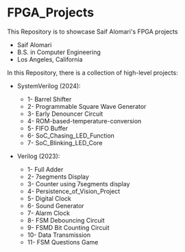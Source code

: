 # FPGA_Projects

This Repository is to showcase Saif Alomari's FPGA projects

- Saif Alomari
- B.S. in Computer Engineering 
- Los Angeles, California


In this Repository, there is a collection of high-level projects: 

- SystemVerilog (2024):
    - 1- Barrel Shifter
    - 2- Programmable Square Wave Generator
    - 3- Early Denouncer Circuit
    - 4- ROM-based-temperature-conversion
    - 5- FIFO Buffer
    - 6- SoC_Chasing_LED_Function
    - 7- SoC_Blinking_LED_Core

- Verilog (2023):
    - 1- Full Adder
    - 2- 7segments Display
    - 3- Counter using 7segments display
    - 4- Persistence_of_Vision_Project
    - 5- Digital Clock
    - 6- Sound Generator
    - 7- Alarm Clock
    - 8- FSM Debouncing Circuit
    - 9- FSMD Bit Counting Circuit
    - 10- Data Transmission
    - 11- FSM Questions Game
